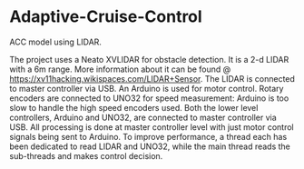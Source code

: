 # Adaptive-Cruise-Control
ACC model using LIDAR.

The project uses a Neato XVLIDAR for obstacle detection. It is a 2-d LIDAR with a 6m range. More information about it can be found @ https://xv11hacking.wikispaces.com/LIDAR+Sensor. The LIDAR is connected to master controller via USB. An Arduino is used for motor control. Rotary encoders are connected to UNO32 for speed measurement: Arduino is too slow to handle the high speed encoders used. Both the lower level controllers, Arduino and UNO32, are connected to master controller via USB. All processing is done at master controller level with just motor control signals being sent to Arduino. To improve performance, a thread each has been dedicated to read LIDAR and UNO32, while the main thread reads the sub-threads and makes control decision.
